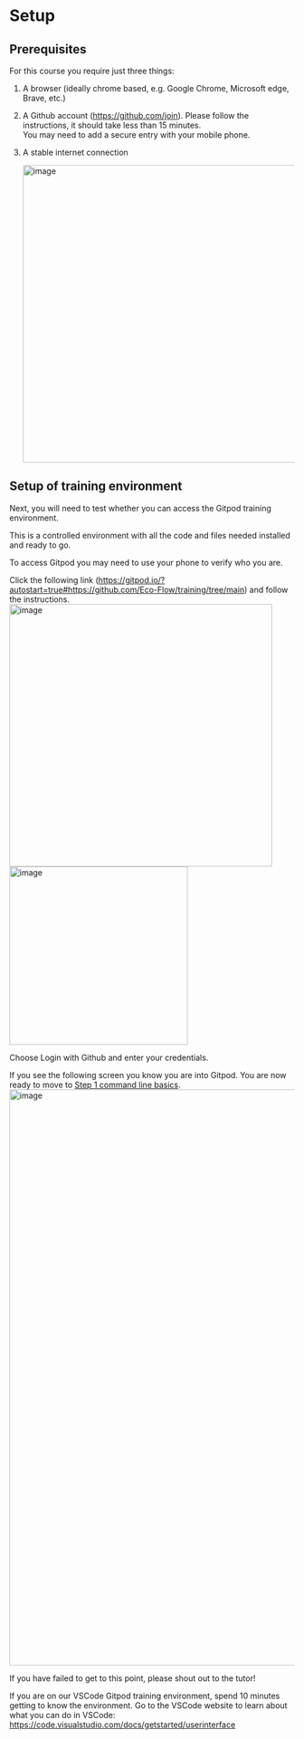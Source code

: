 # Setup

## Prerequisites

For this course you require just three things:

1. A browser (ideally chrome based, e.g. Google Chrome, Microsoft edge, Brave, etc.)

2. A Github account (https://github.com/join).
Please follow the instructions, it should take less than 15 minutes.
<br/>You may need to add a secure entry with your mobile phone.

3. A stable internet connection

   <img width="526" alt="image" src="https://github.com/Eco-Flow/training/assets/9978862/527f9537-8da2-49e4-b131-e4387717b603">


## Setup of training environment

Next, you will need to test whether you can access the Gitpod training environment.

This is a controlled environment with all the code and files needed installed and ready to go.

To access Gitpod you may need to use your phone to verify who you are.

Click the following link (https://gitpod.io/?autostart=true#https://github.com/Eco-Flow/training/tree/main) and follow the instructions.
<img width="464" alt="image" src="https://github.com/Eco-Flow/training/assets/9978862/926164f1-903c-44e2-8ed2-918f8025e59b">
<img width="315" alt="image" src="https://github.com/Eco-Flow/training/assets/9978862/d00c1003-7d3c-4e81-b2ab-e5fe28daf771">

Choose Login with Github and enter your credentials.

If you see the following screen you know you are into Gitpod. You are now ready to move to [Step 1 command line basics](../docs/commandline.md).
<img width="1018" alt="image" src="https://github.com/Eco-Flow/training/assets/9978862/6c742b50-3d51-4ae7-90b7-d6c2bca42879">

If you have failed to get to this point, please shout out to the tutor!

If you are on our VSCode Gitpod training environment, spend 10 minutes getting to know the environment.
Go to the VSCode website to learn about what you can do in VSCode: https://code.visualstudio.com/docs/getstarted/userinterface
